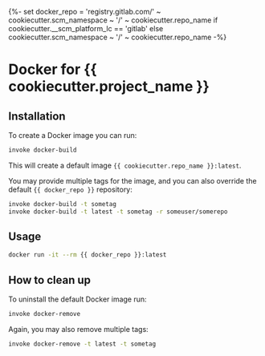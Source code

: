 {%- set docker_repo = 'registry.gitlab.com/' ~ cookiecutter.scm_namespace ~ '/' ~ cookiecutter.repo_name if cookiecutter.__scm_platform_lc == 'gitlab' else cookiecutter.scm_namespace ~ '/' ~ cookiecutter.repo_name -%}
# Docker for {{ cookiecutter.project_name }}

## Installation

To create a Docker image you can run:

```bash
invoke docker-build
```

This will create a default image `{{ cookiecutter.repo_name }}:latest`.

You may provide multiple tags for the image, and you can also override the default `{{ docker_repo }}` repository:

```bash
invoke docker-build -t sometag
invoke docker-build -t latest -t sometag -r someuser/somerepo
```

## Usage

```bash
docker run -it --rm {{ docker_repo }}:latest
```

## How to clean up

To uninstall the default Docker image run:

```bash
invoke docker-remove
```

Again, you may also remove multiple tags:

```bash
invoke docker-remove -t latest -t sometag
```
